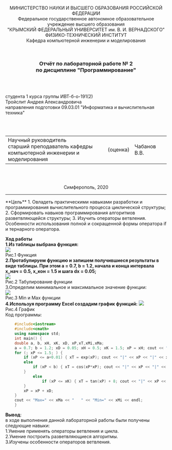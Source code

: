 <p align="center">МИНИСТЕРСТВО НАУКИ  И ВЫСШЕГО ОБРАЗОВАНИЯ РОССИЙСКОЙ ФЕДЕРАЦИИ<br>
Федеральное государственное автономное образовательное учреждение высшего образования<br>
"КРЫМСКИЙ ФЕДЕРАЛЬНЫЙ УНИВЕРСИТЕТ им. В. И. ВЕРНАДСКОГО"<br>
ФИЗИКО-ТЕХНИЧЕСКИЙ ИНСТИТУТ<br>
Кафедра компьютерной инженерии и моделирования</p>
<br>
<h3 align="center">Отчёт по лабораторной работе № 2<br> по дисциплине "Программирование"</h3>
<br><br>
<p>студента 1 курса группы ИВТ-б-о-191(2)<br>
Тройслит Андрея Александровича<br>
направления подготовки 09.03.01 "Информатика и вычислительная техника"</p>
<br><br>
<table>
<tr><td>Научный руководитель<br> старший преподаватель кафедры<br> компьютерной инженерии и моделирования</td>
<td>(оценка)</td>
<td>Чабанов В.В.</td>
</tr>
</table>
<br><br>
<p align="center">Симферополь, 2020</p>
<hr>
**Цель**  
1. Овладеть практическими навыками разработки и программирования вычислительного процесса циклической структуры;  
2. Сформировать навыков программирования алгоритмов разветвляющейся структуры;  
3. Изучить операторы ветвления. Особенности использования полной и сокращенной формы оператора if и тернарного оператора.

**Ход работы**  
**1.Из таблицы выбрана функция:**  
![](https://raw.githubusercontent.com/Troislit/Laboratornye/master/%D0%A4%D0%BE%D1%82%D0%BE%20%D0%B4%D0%BB%D1%8F%20%D0%BB%D0%B0%D0%B1/%D0%BB%D0%B0%D0%B1%D0%B0%202/%D1%84%D1%83%D0%BD%D0%BA%D1%86%D0%B8%D1%8F.png)  
Рис.1 Функция    
**2.Протабулируем функцию и запишем получившиеся результаты в виде таблицы. При этом a = 0.7, b = 1.2, начала и конца интервала х_нач = 0.5, x_кон = 1.5 и шага dx = 0.05;**  
![](https://raw.githubusercontent.com/Troislit/Laboratornye/master/%D0%A4%D0%BE%D1%82%D0%BE%20%D0%B4%D0%BB%D1%8F%20%D0%BB%D0%B0%D0%B1/%D0%BB%D0%B0%D0%B1%D0%B0%202/%D0%A2%D0%B0%D0%B1%D1%83%D0%BB%D0%B8%D1%80%D0%BE%D0%B2%D0%B0%D0%BD%D0%B8%D0%B5%20%D1%84%D1%83%D0%BD%D0%BA%D1%86%D0%B8%D0%B8.png)  
Рис.2 Табулирование функции  
3.Определим минимальное и максимальное значение функции:  
![](https://raw.githubusercontent.com/Troislit/Laboratornye/master/%D0%A4%D0%BE%D1%82%D0%BE%20%D0%B4%D0%BB%D1%8F%20%D0%BB%D0%B0%D0%B1/%D0%BB%D0%B0%D0%B1%D0%B0%202/Min%20%D0%B8%20Max%20%D1%84%D1%83%D0%BD%D0%BA%D1%86%D0%B8%D0%B8.png)  
Рис.3 Мin и Max функции  
**4.Используя программу Excel создадим график функций:**
![](https://raw.githubusercontent.com/Troislit/Laboratornye/master/%D0%A4%D0%BE%D1%82%D0%BE%20%D0%B4%D0%BB%D1%8F%20%D0%BB%D0%B0%D0%B1/%D0%BB%D0%B0%D0%B1%D0%B0%202/%D0%93%D1%80a%D1%84%D0%B8%D0%BA.png)  
Рис.4 График  
Код программы:
```c++
    #include<iostream>
    #include<cmath>
    using namespace std;
    int main() {
	double a, b, xH, xK, xD, xP,xT,xMi,xMa;
	a = 0.7; b = 1.2; xD = 0.05; xH = 0.5; xK = 1.5; xP = xH; cout << "| x | y |" << endl; xMa = 0.5; xMi = xMa;
	for (; xP <= 1.5; ) {
		if (xP <= a+0.01) { xT = exp(xP); cout << "|" << xP << "|" << xT << "|" << endl; if (xMa < xT)xMa = xT; if (xMi > xT)xMi = xT; }
		else 
			if (xP < b) { xT = cos(xP*xP); cout << "|" << xP << "|" << xT << "|" << endl; if (xMa < xT)xMa = xT; if (xMi > xT)xMi = xT;
		}
			else 
				if (xP <= xK) { xT = tan(xP) + 8; cout << "|" << xP << "|" << xT << "|" << endl; if (xMa < xT)xMa = xT; if (xMi > xT)xMi = xT;
		}  
		xP = xP + xD;  
	}  
	cout << "Max=" << xMa << "   " << "Min=" << xMi << endl;
    }
```
**Вывод**:  
в ходе выполнения данной лабораторной работы были получены следующие навыки:  
1.Умение применять операторы ветвления и цикла.  
2.Умение построить разветвляющиеся алгоритмы.  
3.Изучены особенности операторов ветвления.